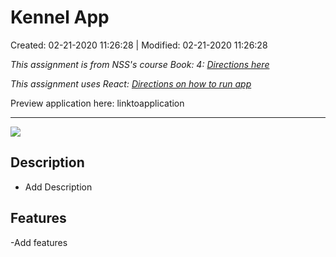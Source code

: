 # Kennel App

Created: 02-21-2020 11:26:28 | Modified: 02-21-2020 11:26:28

<!-- [![Netlify Status]]() -->

*This assignment is from NSS's course Book: 4: [Directions here](directions.md)*

*This assignment uses React: [Directions on how to run app](reactDirections.md)*

Preview application here: linktoapplication

***
![](screenshot.png)
## Description
- Add Description
## Features
-Add features
